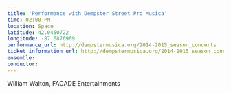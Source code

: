 ```yaml
---
title: 'Performance with Dempster Street Pro Musica'
time: 02:00 PM
location: Space
latitude: 42.0450722
longitude: -87.6876969
performance_url: http://dempstermusica.org/2014-2015_season_concerts
ticket_information_url: http://dempstermusica.org/2014-2015_season_concerts
ensemble: 
conductor: 
---
```

William Walton, FACADE Entertainments